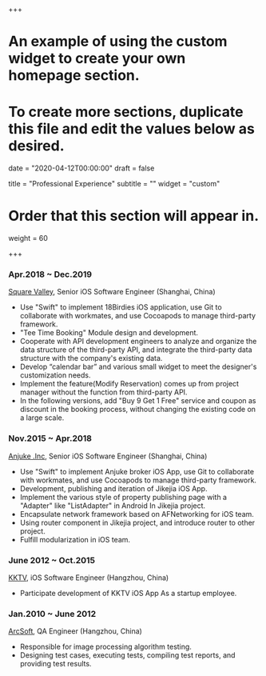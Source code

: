 +++
# An example of using the custom widget to create your own homepage section.
# To create more sections, duplicate this file and edit the values below as desired.

date = "2020-04-12T00:00:00"
draft = false

title = "Professional Experience"
subtitle = ""
widget = "custom"

# Order that this section will appear in.
weight = 60

+++

### Apr.2018 ~ Dec.2019

[Square Valley](https://18birdies.com/), Senior iOS Software Engineer (Shanghai, China)

- Use "Swift" to implement 18Birdies iOS application, use Git to collaborate with workmates, and use Cocoapods to manage third-party framework.
- "Tee Time Booking" Module design and development.
- Cooperate with API development engineers to analyze and organize the data structure of the third-party API, and integrate the third-party data structure with the company's existing data.
- Develop “calendar bar” and various small widget to meet the designer's customization needs.
- Implement the feature(Modify Reservation) comes up from project manager without the function from third-party API.
- In the following versions, add "Buy 9 Get 1 Free" service and coupon as discount in the booking process, without changing the existing code on a large scale.

### Nov.2015 ~ Apr.2018

[Anjuke .Inc](https://www.anjuke.com/), Senior iOS Software Engineer (Shanghai, China)

- Use "Swift" to implement Anjuke broker iOS App, use Git to collaborate with workmates, and use Cocoapods to manage third-party framework.
- Development, publishing and iteration of Jikejia iOS App.
- Implement the various style of property publishing page with a "Adapter" like "ListAdapter" in Android In Jikejia project.
- Encapsulate network framework based on AFNetworking for iOS team.
- Using router component in Jikejia project, and introduce router to other project.
- Fulfill modularization in iOS team.

### June 2012 ~ Oct.2015

[KKTV](http://www.kktv5.com/), iOS Software Engineer (Hangzhou, China)

- Participate development of KKTV iOS App As a startup employee.

### Jan.2010 ~ June 2012

[ArcSoft](https://www.arcsoft.com.cn/), QA Engineer (Hangzhou, China)

- Responsible for image processing algorithm testing.
- Designing test cases, executing tests, compiling test reports, and providing test results.
